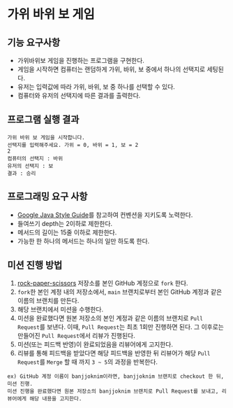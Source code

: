 # 가위 바위 보 게임

## 기능 요구사항
- 가위바위보 게임을 진행하는 프로그램을 구현한다.
- 게임을 시작하면 컴퓨터는 랜덤하게 가위, 바위, 보 중에서 하나의 선택지로 세팅된다.
- 유저는 입력값에 따라 가위, 바위, 보 중 하나를 선택할 수 있다.
- 컴퓨터와 유저의 선택지에 따른 결과를 출력한다.

## 프로그램 실행 결과
```
가위 바위 보 게임을 시작합니다.
선택지를 입력해주세요. 가위 = 0, 바위 = 1, 보 = 2
2
컴퓨터의 선택지 : 바위
유저의 선택지 : 보
결과 : 승리
```

## 프로그래밍 요구 사항
- [Google Java Style Guide](https://google.github.io/styleguide/javaguide.html)를 참고하여 컨벤션을 지키도록 노력한다.
- 들여쓰기 depth는 2이하로 제한한다.
- 메서드의 길이는 15줄 이하로 제한한다.
- 가능한 한 하나의 메서드는 하나의 일만 하도록 한다.

## 미션 진행 방법
1. [rock-paper-scissors](https://github.com/banjjoknim/rock-paper-scissors) 저장소를 본인 GitHub 계정으로 `fork` 한다.
2. `fork`한 본인 계정 내의 저장소에서, `main` 브랜치로부터 본인 GitHub 계정과 같은 이름의 브랜치를 만든다.
3. 해당 브랜치에서 미션을 수행한다.
4. 미션을 완료했다면 원본 저장소의 본인 계정과 같은 이름의 브랜치로 `Pull Request`를 보낸다. 이때, `Pull Request`는 최초 1회만 진행하면 된다. 그 이후로는 만들어진 `Pull Request`에서 리뷰가 진행된다.
5. 미션(또는 피드백 반영)이 완료되었음을 리뷰어에게 고지한다.
6. 리뷰를 통해 피드백을 받았다면 해당 피드백을 반영한 뒤 리뷰어가 해당 `Pull Request`를 `Merge` 할 때 까지 `3 ~ 5`의 과정을 반복한다.


```
ex) GitHub 계정 이름이 banjjoknim이라면, banjjoknim 브랜치로 checkout 한 뒤, 미션 진행. 
미션 진행을 완료했다면 원본 저장소의 banjjoknim 브랜치로 Pull Request를 보내고, 리뷰어에게 해당 내용을 고지한다.
```
